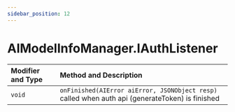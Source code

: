 ```yaml
---
sidebar_position: 12
---
```


# AIModelInfoManager.IAuthListener

| Modifier and Type | Method and Description                                       |
| :---------------- | :----------------------------------------------------------- |
| `void`            | `onFinished(AIError aiError, JSONObject resp)` called when auth api (generateToken) is finished |
